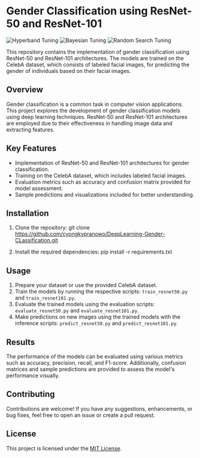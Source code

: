 # Gender Classification using ResNet-50 and ResNet-101

![Hyperband Tuning](https://github.com/cyongkypranowo/DeepLearning-Gender-CLassification/assets/24487280/a7f7e4f1-b764-4354-8b1a-eb0ed5156569)
![Bayesian Tuning](https://github.com/cyongkypranowo/DeepLearning-Gender-CLassification/assets/24487280/665c8b28-69b3-4eed-893c-0feaad90139b)
![Random Search Tuning](https://github.com/cyongkypranowo/DeepLearning-Gender-CLassification/assets/24487280/b9c8ddc2-c620-4243-966a-c78f52364b63)


This repository contains the implementation of gender classification using ResNet-50 and ResNet-101 architectures. The models are trained on the CelebA dataset, which consists of labeled facial images, for predicting the gender of individuals based on their facial images.

## Overview

Gender classification is a common task in computer vision applications. This project explores the development of gender classification models using deep learning techniques. ResNet-50 and ResNet-101 architectures are employed due to their effectiveness in handling image data and extracting features.

## Key Features

- Implementation of ResNet-50 and ResNet-101 architectures for gender classification.
- Training on the CelebA dataset, which includes labeled facial images.
- Evaluation metrics such as accuracy and confusion matrix provided for model assessment.
- Sample predictions and visualizations included for better understanding.

## Installation

1. Clone the repository:
git clone https://github.com/cyongkypranowo/DeepLearning-Gender-CLassification.git

2. Install the required dependencies:
pip install -r requirements.txt

## Usage

1. Prepare your dataset or use the provided CelebA dataset.
2. Train the models by running the respective scripts: `train_resnet50.py` and `train_resnet101.py`.
3. Evaluate the trained models using the evaluation scripts: `evaluate_resnet50.py` and `evaluate_resnet101.py`.
4. Make predictions on new images using the trained models with the inference scripts: `predict_resnet50.py` and `predict_resnet101.py`.

## Results

The performance of the models can be evaluated using various metrics such as accuracy, precision, recall, and F1-score. Additionally, confusion matrices and sample predictions are provided to assess the model's performance visually.

## Contributing

Contributions are welcome! If you have any suggestions, enhancements, or bug fixes, feel free to open an issue or create a pull request.

## License

This project is licensed under the [MIT License](LICENSE).
